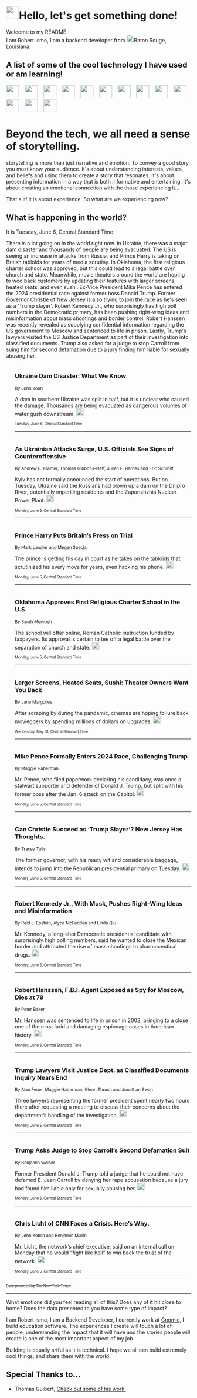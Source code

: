 <h1><img src="https://emojis.slackmojis.com/emojis/images/1643514375/3493/hot-coffee.gif?1643514375" width="35"/>Hello, let's get something done!</h1>

<p>Welcome to my README.<br/>
I am Robert Ismo, I am a backend developer from <img src="https://emojis.slackmojis.com/emojis/images/1638395689/50435/moulin_rouge.png?1638395689" width="20"/>Baton Rouge, Louisiana.</p>
<h2>A list of some of the cool technology I have used or am learning!</h2>
<p>
<img src="https://emojis.slackmojis.com/emojis/images/1643516091/21142/meow_bongotap.gif?1643516091" width="35" alt="">
<img src="https://img.shields.io/badge/Favorite%20Frontend%20Framework-SvelteKit-f83903" alt="">
<img src="https://img.shields.io/badge/Second%20Favorite-Vue-40b581" alt="">
<img src="https://img.shields.io/badge/Most%20Used%20Runtime-Nodejs-78b061" alt="">
<img src="https://emojis.slackmojis.com/emojis/images/1643517416/34482/fire.gif?1643517416" width="35" alt="">
<img src="https://img.shields.io/badge/Javascript%20But%20Better-Typescript-0078ca" alt="">
<img src="https://img.shields.io/badge/Favorite%20Language-Elixir-3e244d" alt="">
<img src="https://img.shields.io/badge/Containerize%20Everything-Docker-6ac9ef" alt="">
<img src="https://emojis.slackmojis.com/emojis/images/1643514596/5999/meow_party.gif?1643514596" width="35" alt="">
<img src="https://img.shields.io/badge/API%20Love%20Language-Graphql-de32a5" alt="">
<img src="https://img.shields.io/badge/Our%20Favorite%20Version%20Controller-Git-e94f33" alt="">
<img src="https://img.shields.io/badge/Favorite%20Database-Redis-d42d1d" alt="">
<img src="https://emojis.slackmojis.com/emojis/images/1643514559/5584/deployparrot.gif?1643514559" width="35" alt="">
<img src="https://img.shields.io/badge/Container%20Interstate-RabbitMQ-f66200" alt="">
<img src="https://img.shields.io/badge/Gotta%20Learn-Kubernetes-316adf" alt="">
<img src="https://img.shields.io/badge/Really%20Mature%20Now-WASM-654fef" alt="">
<img src="https://emojis.slackmojis.com/emojis/images/1666642497/61942/dance_vibe.gif?1666642497" width="35" alt="">
<img src="https://img.shields.io/badge/For%20My%20M1-ARM64-657d96" alt="">
<img src="https://img.shields.io/badge/Loving%20This%20So%20Much-TailwindCSS-17bcb5" alt="">
<img src="https://img.shields.io/badge/Cool%20Build%20Tool-Vite-f9cb24" alt="">
<img src="https://emojis.slackmojis.com/emojis/images/1669231376/62819/working-on-it.gif?1669231376" width="35" alt="">
<img src="https://img.shields.io/badge/Fun%20and%20Easy%20Database-MongoDB-5f8c49" alt="">
<img src="https://img.shields.io/badge/JS%20Life%20Support-NPM-c73737" alt="">
<img src="https://img.shields.io/badge/I%20Liked%20It-DynamoDB-0073b9" alt="">
<img src="https://emojis.slackmojis.com/emojis/images/1643514045/46/question.gif?1643514045" width="35" alt="">
<img src="https://img.shields.io/badge/cool-React-60d6f9" alt="">
<img src="https://img.shields.io/badge/Future%20Big%20Project-Lambda-f37e00" alt="">
<img src="https://img.shields.io/badge/NPM%20But%20Better-PNPM-f1aa07" alt="">
<img src="https://emojis.slackmojis.com/emojis/images/1643514943/9662/fbwow.gif?1643514943" width="35" alt="">
<img src="https://img.shields.io/badge/First%20Language-C-662079" alt="">
<img src="https://img.shields.io/badge/Where%20I%20Deploy%20Frontend-Vercel-000000" alt="">
<img src="https://img.shields.io/badge/Who%20Does%20not%20Want%20an%20App-Swift-f9492a" alt="">
<img src="https://emojis.slackmojis.com/emojis/images/1643514058/151/javascript.png?1643514058" width="35" alt="">
<img src="https://img.shields.io/badge/cool-Python-fbd542" alt="">
<img src="https://img.shields.io/badge/Favorite%20Something-Stripe-656cdc" alt="">
<img src="https://img.shields.io/badge/Of%20Course-HTML5-ed6327" alt="">
<img src="https://emojis.slackmojis.com/emojis/images/1660415405/60731/bomb.gif?1660415405" width="35" alt="">
<img src="https://img.shields.io/badge/hate-CSS-2964ec" alt="">
<img src="https://img.shields.io/badge/Learning-CircleCI-141215" alt="">
<img src="https://img.shields.io/badge/Learning-Rust-fbbb3b" alt="">
<img src="https://emojis.slackmojis.com/emojis/images/1660415397/60712/writing-hand.gif?1660415397" width="35" alt="">
<img src="https://img.shields.io/badge/Dev%20Browser%20of%20Choice-Firefox-cc4e26" alt="">
<img src="https://img.shields.io/badge/Recoverying%20From%20Windows-UNIX-1781e3" alt="">
<img src="https://img.shields.io/badge/LOVE-LogSeq-90c1c2" alt="">
<img src="https://emojis.slackmojis.com/emojis/images/1643514066/223/kirby.gif?1643514066" width="35" alt="">
<img src="https://img.shields.io/badge/Daily%20Driver-MacOS-e6e6e8" alt="">
<img src="https://img.shields.io/badge/Git%20Server-Github-000000" alt="">
<img src="https://img.shields.io/badge/enjoyable-EC2-f17428" alt="">
<img src="https://emojis.slackmojis.com/emojis/images/1643514239/2069/excited.gif?1643514239" width="35" alt="">
</p>
<h1>Beyond the tech, we all need a sense of storytelling.</h1>
<p>storytelling is more than just narrative and emotion. To convey a good story you must know your audience. It's about understanding interests, values, and beliefs and using them to create a story that resonates. It's about presenting information in a way that is both informative and entertaining. It's about creating an emotional connection with the those experiencing it...</p>
<p>That's it! it is about experience. So what are we experiencing now?</p>
<h2>What is happening in the world?</h2>
<p>It is Tuesday, June 6, Central Standard Time</p>
<p>
There is a lot going on in the world right now. In Ukraine, there was a major dam disaster and thousands of people are being evacuated. The US is seeing an increase in attacks from Russia, and Prince Harry is taking on British tabloids for years of media scrutiny. In Oklahoma, the first religious charter school was approved, but this could lead to a legal battle over church and state. Meanwhile, movie theaters around the world are hoping to woo back customers by updating their features with larger screens, heated seats, and even sushi. Ex-Vice President Mike Pence has entered the 2024 presidential race against former boss Donald Trump. Former Governor Christie of New Jersey is also trying to join the race as he&#39;s seen as a &#39;Trump slayer&#39;. Robert Kennedy Jr., who surprisingly has high poll numbers in the Democratic primary, has been pushing right-wing ideas and misinformation about mass shootings and border control. Robert Hanssen was recently revealed as supplying confidential information regarding the US government to Moscow and sentenced to life in prison. Lastly, Trump&#39;s lawyers visited the US Justice Department as part of their investigation into classified documents. Trump also asked for a judge to stop Carroll from suing him for second defamation due to a jury finding him liable for sexually abusing her. </p>
<ol>
<img src="https://img.shields.io/badge/-world-blue" alt="">
<h3>Ukraine Dam Disaster: What We Know</h3>
<sub>By John Yoon</sub>
<p>A dam in southern Ukraine was split in half, but it is unclear who caused the damage. Thousands are being evacuated as dangerous volumes of water gush downstream.  <a href="https://nyti.ms/3oF3DRy"><img src="https://developer.nytimes.com/files/poweredby_nytimes_30b.png?v=1583354208352" height="20"></a></p>
<sub><sub>Tuesday, June 6, Central Standard Time</sub></sub>
<hr/>
<img src="https://img.shields.io/badge/-world-blue" alt="">
<h3>As Ukrainian Attacks Surge, U.S. Officials See Signs of Counteroffensive</h3>
<sub>By Andrew E. Kramer, Thomas Gibbons-Neff, Julian E. Barnes and Eric Schmitt</sub>
<p>Kyiv has not formally announced the start of operations. But on Tuesday, Ukraine said the Russians had blown up a dam on the Dnipro River, potentially imperiling residents and the Zaporizhzhia Nuclear Power Plant.  <a href="https://nyti.ms/43rzX9u"><img src="https://developer.nytimes.com/files/poweredby_nytimes_30b.png?v=1583354208352" height="20"></a></p>
<sub><sub>Monday, June 5, Central Standard Time</sub></sub>
<hr/>
<img src="https://img.shields.io/badge/-world-blue" alt="">
<h3>Prince Harry Puts Britain’s Press on Trial</h3>
<sub>By Mark Landler and Megan Specia</sub>
<p>The prince is getting his day in court as he takes on the tabloids that scrutinized his every move for years, even hacking his phone.  <a href="https://nyti.ms/3qx5193"><img src="https://developer.nytimes.com/files/poweredby_nytimes_30b.png?v=1583354208352" height="20"></a></p>
<sub><sub>Monday, June 5, Central Standard Time</sub></sub>
<hr/>
<img src="https://img.shields.io/badge/-us-blue" alt="">
<h3>Oklahoma Approves First Religious Charter School in the U.S.</h3>
<sub>By Sarah Mervosh</sub>
<p>The school will offer online, Roman Catholic instruction funded by taxpayers. Its approval is certain to tee off a legal battle over the separation of church and state.  <a href="https://nyti.ms/3Ceozly"><img src="https://developer.nytimes.com/files/poweredby_nytimes_30b.png?v=1583354208352" height="20"></a></p>
<sub><sub>Monday, June 5, Central Standard Time</sub></sub>
<hr/>
<img src="https://img.shields.io/badge/-business-blue" alt="">
<h3>Larger Screens, Heated Seats, Sushi: Theater Owners Want You Back</h3>
<sub>By Jane Margolies</sub>
<p>After scraping by during the pandemic, cinemas are hoping to lure back moviegoers by spending millions of dollars on upgrades.  <a href="https://nyti.ms/45BnGkh"><img src="https://developer.nytimes.com/files/poweredby_nytimes_30b.png?v=1583354208352" height="20"></a></p>
<sub><sub>Wednesday, May 31, Central Standard Time</sub></sub>
<hr/>
<img src="https://img.shields.io/badge/-us-blue" alt="">
<h3>Mike Pence Formally Enters 2024 Race, Challenging Trump</h3>
<sub>By Maggie Haberman</sub>
<p>Mr. Pence, who filed paperwork declaring his candidacy, was once a stalwart supporter and defender of Donald J. Trump, but split with his former boss after the Jan. 6 attack on the Capitol.  <a href="https://nyti.ms/3IX0mnA"><img src="https://developer.nytimes.com/files/poweredby_nytimes_30b.png?v=1583354208352" height="20"></a></p>
<sub><sub>Monday, June 5, Central Standard Time</sub></sub>
<hr/>
<img src="https://img.shields.io/badge/-nyregion-blue" alt="">
<h3>Can Christie Succeed as ‘Trump Slayer’? New Jersey Has Thoughts.</h3>
<sub>By Tracey Tully</sub>
<p>The former governor, with his ready wit and considerable baggage, intends to jump into the Republican presidential primary on Tuesday.  <a href="https://nyti.ms/3WQlwsZ"><img src="https://developer.nytimes.com/files/poweredby_nytimes_30b.png?v=1583354208352" height="20"></a></p>
<sub><sub>Monday, June 5, Central Standard Time</sub></sub>
<hr/>
<img src="https://img.shields.io/badge/-us-blue" alt="">
<h3>Robert Kennedy Jr., With Musk, Pushes Right-Wing Ideas and Misinformation</h3>
<sub>By Reid J. Epstein, Alyce McFadden and Linda Qiu</sub>
<p>Mr. Kennedy, a long-shot Democratic presidential candidate with surprisingly high polling numbers, said he wanted to close the Mexican border and attributed the rise of mass shootings to pharmaceutical drugs.  <a href="https://nyti.ms/43G0y2g"><img src="https://developer.nytimes.com/files/poweredby_nytimes_30b.png?v=1583354208352" height="20"></a></p>
<sub><sub>Monday, June 5, Central Standard Time</sub></sub>
<hr/>
<img src="https://img.shields.io/badge/-us-blue" alt="">
<h3>Robert Hanssen, F.B.I. Agent Exposed as Spy for Moscow, Dies at 79</h3>
<sub>By Peter Baker</sub>
<p>Mr. Hanssen was sentenced to life in prison in 2002, bringing to a close one of the most lurid and damaging espionage cases in American history.  <a href="https://nyti.ms/3oSmlF5"><img src="https://developer.nytimes.com/files/poweredby_nytimes_30b.png?v=1583354208352" height="20"></a></p>
<sub><sub>Monday, June 5, Central Standard Time</sub></sub>
<hr/>
<img src="https://img.shields.io/badge/-us-blue" alt="">
<h3>Trump Lawyers Visit Justice Dept. as Classified Documents Inquiry Nears End</h3>
<sub>By Alan Feuer, Maggie Haberman, Glenn Thrush and Jonathan Swan</sub>
<p>Three lawyers representing the former president spent nearly two hours there after requesting a meeting to discuss their concerns about the department’s handling of the investigation.  <a href="https://nyti.ms/45P5fsk"><img src="https://developer.nytimes.com/files/poweredby_nytimes_30b.png?v=1583354208352" height="20"></a></p>
<sub><sub>Monday, June 5, Central Standard Time</sub></sub>
<hr/>
<img src="https://img.shields.io/badge/-nyregion-blue" alt="">
<h3>Trump Asks Judge to Stop Carroll’s Second Defamation Suit</h3>
<sub>By Benjamin Weiser</sub>
<p>Former President Donald J. Trump told a judge that he could not have defamed E. Jean Carroll by denying her rape accusation because a jury had found him liable only for sexually abusing her.  <a href="https://nyti.ms/3oRSXin"><img src="https://developer.nytimes.com/files/poweredby_nytimes_30b.png?v=1583354208352" height="20"></a></p>
<sub><sub>Monday, June 5, Central Standard Time</sub></sub>
<hr/>
<img src="https://img.shields.io/badge/-business-blue" alt="">
<h3>Chris Licht of CNN Faces a Crisis. Here’s Why.</h3>
<sub>By John Koblin and Benjamin Mullin</sub>
<p>Mr. Licht, the network’s chief executive, said on an internal call on Monday that he would “fight like hell” to win back the trust of the network.  <a href="https://nyti.ms/45ZeLJM"><img src="https://developer.nytimes.com/files/poweredby_nytimes_30b.png?v=1583354208352" height="20"></a></p>
<sub><sub>Monday, June 5, Central Standard Time</sub></sub>
<hr/>
</ol>
<a href="https://developer.nytimes.com"><sub><sub>Data provided by The New York Times</sub></sub></a>
<hr/>
<p>What emotions did you feel reading all of this? Does any of it hit close to home? Does the data presented to you have some type of impact?</p>
<p>I am Robert Ismo, I am a Backend Developer, I currently work at <a href="https://gnomic.education/">Gnomic</a>, I build education software. The experiences I create will touch a lot of people; understanding the impact that it will have and the stories people will create is one of the most important aspect of my job.</p>
<p>Building is equally artful as it is technical. I hope we all can build extremely cool things, and share them with the world.</p>
<h2>Special Thanks to...</h2>
<ul>
<li>Thomas Guibert, <a href="https://github.com/thmsgbrt/thmsgbrt">Check out some of his work!</a></li>
</ul>